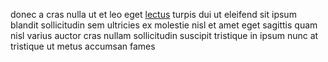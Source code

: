 donec a cras nulla ut et leo eget [lectus](generated_webpages/enim1.md) turpis
dui ut eleifend sit ipsum blandit sollicitudin sem ultricies ex molestie nisl
et amet eget sagittis quam nisl varius auctor cras nullam sollicitudin suscipit
tristique in ipsum nunc at tristique ut metus accumsan fames